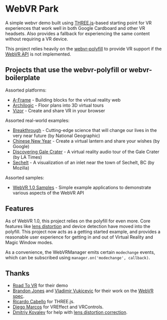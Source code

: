 # WebVR Park

A simple webvr demo built using [THREE.js][three]-based starting point for VR experiences that work well in
both Google Cardboard and other VR headsets. Also provides a fallback for
experiencing the same content without requiring a VR device.

This project relies heavily on the [webvr-polyfill][polyfill] to provide VR
support if the [WebVR API](spec) is not implemented.

[three]: http://threejs.org/
[polyfill]: https://github.com/borismus/webvr-polyfill

## Projects that use the webvr-polyfill or webvr-boilerplate

Assorted platforms:

- [A-Frame](https://github.com/aframevr/aframe/) - Building blocks for the
virtual reality web
- [Archilogic](http://spaces.archilogic.com/3d/template/new?mode=edit&view-menu=none) - Floor plans into 3D virtual tours
- [Vizor](http://vizor.io/) - Create and share VR in your browser

Assorted real-world examples:

- [Breakthrough](http://breakthrough.nationalgeographic.com/) - Cutting-edge science that will change our lives in the very near future (by National Geographic)
- [Chinese New Year](https://chinesenewyear.withgoogle.com/) - Create a virtual lantern and share your wishes (by Google)
- [Discovering Gale Crater](http://graphics.latimes.com/mars-gale-crater-vr/) - A virtual reality audio tour of the Gale Crater (by LA Times)
- [Sechelt](https://mozvr.github.io/sechelt/) - A visualization of an inlet near the town of Sechelt, BC (by Mozilla)

Assorted samples:

- [WebVR 1.0 Samples](https://toji.github.io/webvr-samples/) - Simple example applications to demonstrate various aspects of the WebVR API


## Features

As of WebVR 1.0, this project relies on the polyfill for even more. Core
features like [lens distortion][distortion] and device detection have moved into the polyfill.
This project now acts as a getting started example, and provides a reasonable
user experience for getting in and out of Virtual Reality and Magic Window
modes.

As a convenience, the WebVRManager emits certain `modechange` events, which can
be subscribed using `manager.on('modechange', callback)`.

## Thanks

- [Road To VR][vr] for their demo
- [Brandon Jones][bj] and [Vladimir Vukicevic][vv] for their work on the [WebVR
  spec][spec].
- [Ricardo Cabello][doob] for THREE.js.
- [Diego Marcos][dm] for VREffect and VRControls.
- [Dmitriy Kovalev][dk] for help with [lens distortion correction][distortion].

[vr]: http://www.roadtovr.com/4-steps-to-start-experimenting-with-webvr-in-10-minutes/
[dk]: https://github.com/dmitriykovalev/
[distortion]: https://github.com/borismus/webvr-polyfill/blob/master/src/distortion/distortion.js
[bj]: https://twitter.com/tojiro
[vv]: https://twitter.com/vvuk
[spec]: https://mozvr.github.io/webvr-spec/
[dm]: https://twitter.com/dmarcos
[doob]: https://twitter.com/mrdoob
